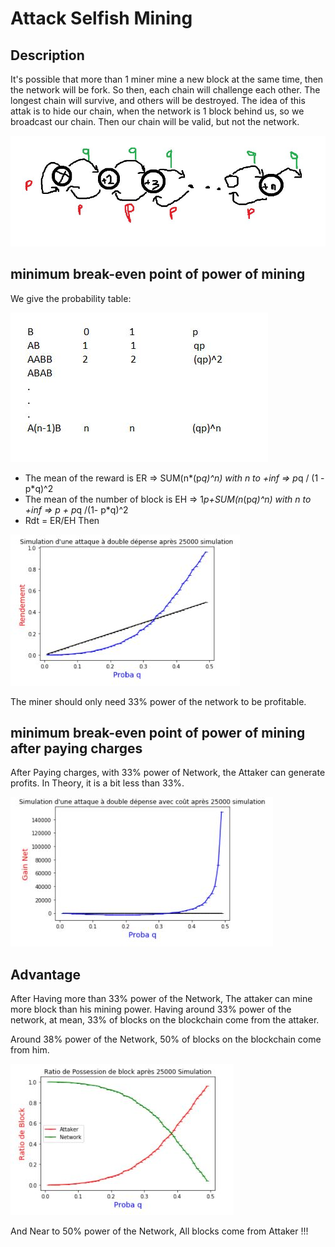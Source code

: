 # Attack Selfish Mining

## Description
It's possible that more than 1 miner mine a new block at the same time, then the network will be fork. So then, each chain will challenge each other. The longest chain will survive, and others will be destroyed.
The idea of this attak is to hide our chain, when the network is 1 block behind us, so we broadcast our chain. Then our chain will be valid, but not the network.

![intro](https://github.com/redek-zelton/Cryptofinance/blob/main/Attack%20Selfish%20Mining/Intro.JPG)

## minimum break-even point of power of mining
We give the probability table:

![Intro2](https://github.com/redek-zelton/Cryptofinance/blob/main/Attack%20Selfish%20Mining/Intro2.JPG)

* The mean of the reward is ER => SUM(n*(p*q)^n) with n to +inf      =>      p*q / (1 - p*q)^2
* The mean of the number of block is EH => 1*p+SUM(n*(p*q)^n) with n to +inf    => p + p*q /(1- p*q)^2
* Rdt = ER/EH Then

![Sim](https://github.com/redek-zelton/Cryptofinance/blob/main/Attack%20Selfish%20Mining/Sim.JPG)

The miner should only need 33% power of the network to be profitable.

## minimum break-even point of power of mining after paying charges
After Paying charges, with 33% power of Network, the Attaker can generate profits. In Theory, it is a bit less than 33%.

![Rwd](https://github.com/redek-zelton/Cryptofinance/blob/main/Attack%20Selfish%20Mining/Rwd.JPG)

## Advantage
After Having more than 33% power of the Network, The attaker can mine more block than his mining power. Having around 33% power of the network, at mean, 33% of blocks on the blockchain come from the attaker.

Around 38% power of the Network, 50% of blocks on the blockchain come from him.

![adv](https://github.com/redek-zelton/Cryptofinance/blob/main/Attack%20Selfish%20Mining/adv.JPG)

And Near to 50% power of the Network, All blocks come from Attaker !!!
